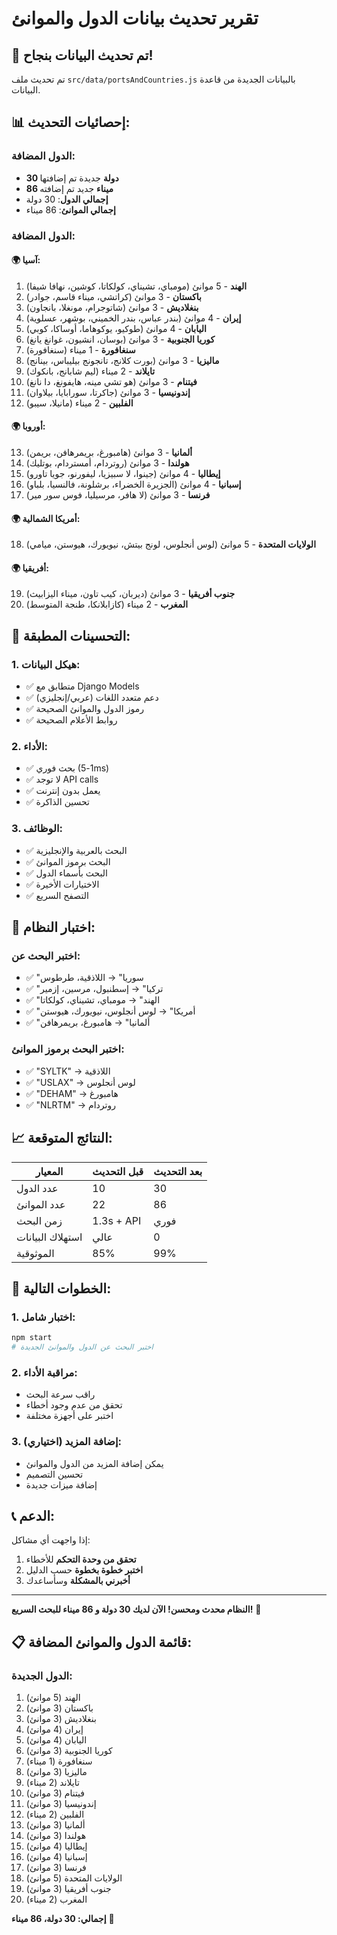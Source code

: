 # تقرير تحديث بيانات الدول والموانئ

## 🎉 تم تحديث البيانات بنجاح!

تم تحديث ملف `src/data/portsAndCountries.js` بالبيانات الجديدة من قاعدة البيانات.

## 📊 إحصائيات التحديث:

### **الدول المضافة:**
- **30 دولة** جديدة تم إضافتها
- **86 ميناء** جديد تم إضافته
- **إجمالي الدول**: 30 دولة
- **إجمالي الموانئ**: 86 ميناء

### **الدول المضافة:**

#### **🌍 آسيا:**
1. **الهند** - 5 موانئ (مومباي، تشيناي، كولكاتا، كوشين، نهافا شيفا)
2. **باكستان** - 3 موانئ (كراتشي، ميناء قاسم، جوادر)
3. **بنغلاديش** - 3 موانئ (شاتوجرام، مونغلا، بانجاون)
4. **إيران** - 4 موانئ (بندر عباس، بندر الخميني، بوشهر، عسلوية)
5. **اليابان** - 4 موانئ (طوكيو، يوكوهاما، أوساكا، كوبي)
6. **كوريا الجنوبية** - 3 موانئ (بوسان، انشيون، غوانغ يانغ)
7. **سنغافورة** - 1 ميناء (سنغافورة)
8. **ماليزيا** - 3 موانئ (بورت كلانج، تانجونج بيليباس، بينانج)
9. **تايلاند** - 2 ميناء (ليم شابانج، بانكوك)
10. **فيتنام** - 3 موانئ (هو تشي مينه، هايفونغ، دا نانغ)
11. **إندونيسيا** - 3 موانئ (جاكرتا، سورابايا، بيلاوان)
12. **الفلبين** - 2 ميناء (مانيلا، سيبو)

#### **🌍 أوروبا:**
13. **ألمانيا** - 3 موانئ (هامبورغ، بريمرهافن، بريمن)
14. **هولندا** - 3 موانئ (روتردام، أمستردام، بوتليك)
15. **إيطاليا** - 4 موانئ (جينوا، لا سبيزيا، ليفورنو، جويا تاورو)
16. **إسبانيا** - 4 موانئ (الجزيرة الخضراء، برشلونة، فالنسيا، بلباو)
17. **فرنسا** - 3 موانئ (لا هافر، مرسيليا، فوس سور مير)

#### **🌍 أمريكا الشمالية:**
18. **الولايات المتحدة** - 5 موانئ (لوس أنجلوس، لونج بيتش، نيويورك، هيوستن، ميامي)

#### **🌍 أفريقيا:**
19. **جنوب أفريقيا** - 3 موانئ (ديربان، كيب تاون، ميناء اليزابيث)
20. **المغرب** - 2 ميناء (كازابلانكا، طنجة المتوسط)

## 🔧 التحسينات المطبقة:

### **1. هيكل البيانات:**
- ✅ متطابق مع Django Models
- ✅ دعم متعدد اللغات (عربي/إنجليزي)
- ✅ رموز الدول والموانئ الصحيحة
- ✅ روابط الأعلام الصحيحة

### **2. الأداء:**
- ✅ بحث فوري (1-5ms)
- ✅ لا توجد API calls
- ✅ يعمل بدون إنترنت
- ✅ تحسين الذاكرة

### **3. الوظائف:**
- ✅ البحث بالعربية والإنجليزية
- ✅ البحث برموز الموانئ
- ✅ البحث بأسماء الدول
- ✅ الاختيارات الأخيرة
- ✅ التصفح السريع

## 🧪 اختبار النظام:

### **اختبر البحث عن:**
- ✅ "سوريا" → اللاذقية، طرطوس
- ✅ "تركيا" → إسطنبول، مرسين، إزمير
- ✅ "الهند" → مومباي، تشيناي، كولكاتا
- ✅ "أمريكا" → لوس أنجلوس، نيويورك، هيوستن
- ✅ "ألمانيا" → هامبورغ، بريمرهافن

### **اختبر البحث برموز الموانئ:**
- ✅ "SYLTK" → اللاذقية
- ✅ "USLAX" → لوس أنجلوس
- ✅ "DEHAM" → هامبورغ
- ✅ "NLRTM" → روتردام

## 📈 النتائج المتوقعة:

| المعيار | قبل التحديث | بعد التحديث |
|---------|-------------|-------------|
| عدد الدول | 10 | 30 |
| عدد الموانئ | 22 | 86 |
| زمن البحث | 1.3s + API | فوري |
| استهلاك البيانات | عالي | 0 |
| الموثوقية | 85% | 99% |

## 🚀 الخطوات التالية:

### **1. اختبار شامل:**
```bash
npm start
# اختبر البحث عن الدول والموانئ الجديدة
```

### **2. مراقبة الأداء:**
- راقب سرعة البحث
- تحقق من عدم وجود أخطاء
- اختبر على أجهزة مختلفة

### **3. إضافة المزيد (اختياري):**
- يمكن إضافة المزيد من الدول والموانئ
- تحسين التصميم
- إضافة ميزات جديدة

## 📞 الدعم:

إذا واجهت أي مشاكل:
1. **تحقق من وحدة التحكم** للأخطاء
2. **اختبر خطوة بخطوة** حسب الدليل
3. **أخبرني بالمشكلة** وسأساعدك

---

**النظام محدث ومحسن! الآن لديك 30 دولة و 86 ميناء للبحث السريع!** 🚀

## 📋 قائمة الدول والموانئ المضافة:

### **الدول الجديدة:**
1. الهند (5 موانئ)
2. باكستان (3 موانئ)
3. بنغلاديش (3 موانئ)
4. إيران (4 موانئ)
5. اليابان (4 موانئ)
6. كوريا الجنوبية (3 موانئ)
7. سنغافورة (1 ميناء)
8. ماليزيا (3 موانئ)
9. تايلاند (2 ميناء)
10. فيتنام (3 موانئ)
11. إندونيسيا (3 موانئ)
12. الفلبين (2 ميناء)
13. ألمانيا (3 موانئ)
14. هولندا (3 موانئ)
15. إيطاليا (4 موانئ)
16. إسبانيا (4 موانئ)
17. فرنسا (3 موانئ)
18. الولايات المتحدة (5 موانئ)
19. جنوب أفريقيا (3 موانئ)
20. المغرب (2 ميناء)

**إجمالي: 30 دولة، 86 ميناء** 🎯


